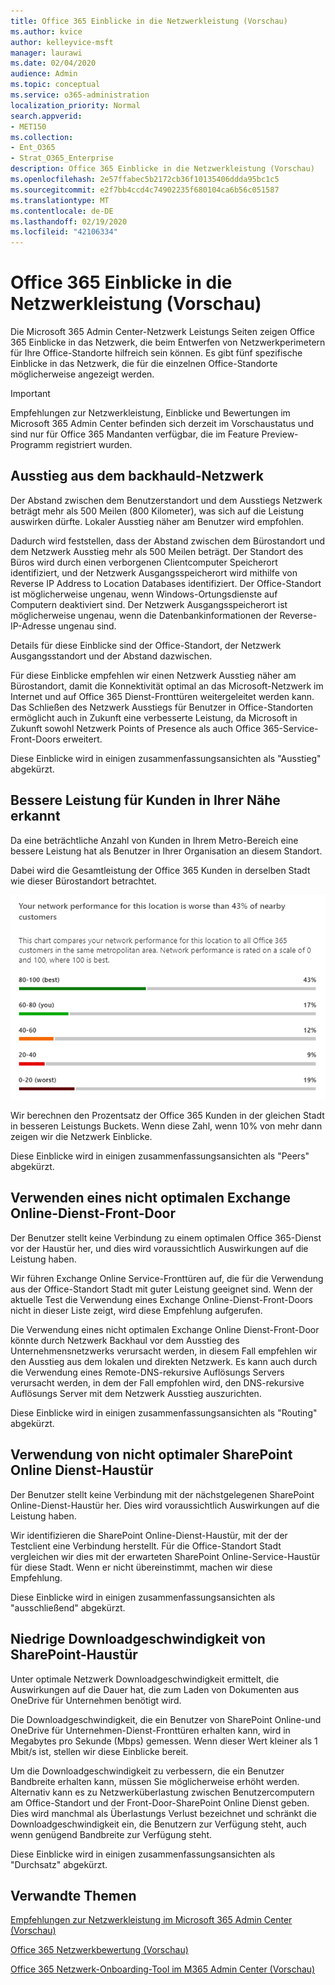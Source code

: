 ```yaml
---
title: Office 365 Einblicke in die Netzwerkleistung (Vorschau)
ms.author: kvice
author: kelleyvice-msft
manager: laurawi
ms.date: 02/04/2020
audience: Admin
ms.topic: conceptual
ms.service: o365-administration
localization_priority: Normal
search.appverid:
- MET150
ms.collection:
- Ent_O365
- Strat_O365_Enterprise
description: Office 365 Einblicke in die Netzwerkleistung (Vorschau)
ms.openlocfilehash: 2e57ffabec5b2172cb36f10135406ddda95bc1c5
ms.sourcegitcommit: e2f7bb4ccd4c74902235f680104ca6b56c051587
ms.translationtype: MT
ms.contentlocale: de-DE
ms.lasthandoff: 02/19/2020
ms.locfileid: "42106334"
---
```

# <a name="office-365-network-performance-insights-preview"></a>Office 365 Einblicke in die Netzwerkleistung (Vorschau)

Die Microsoft 365 Admin Center-Netzwerk Leistungs Seiten zeigen Office 365 Einblicke in das Netzwerk, die beim Entwerfen von Netzwerkperimetern für Ihre Office-Standorte hilfreich sein können. Es gibt fünf spezifische Einblicke in das Netzwerk, die für die einzelnen Office-Standorte möglicherweise angezeigt werden.

>[!IMPORTANT]
>Empfehlungen zur Netzwerkleistung, Einblicke und Bewertungen im Microsoft 365 Admin Center befinden sich derzeit im Vorschaustatus und sind nur für Office 365 Mandanten verfügbar, die im Feature Preview-Programm registriert wurden.

## <a name="backhauled-network-egress"></a>Ausstieg aus dem backhauld-Netzwerk

Der Abstand zwischen dem Benutzerstandort und dem Ausstiegs Netzwerk beträgt mehr als 500 Meilen (800 Kilometer), was sich auf die Leistung auswirken dürfte. Lokaler Ausstieg näher am Benutzer wird empfohlen.

Dadurch wird feststellen, dass der Abstand zwischen dem Bürostandort und dem Netzwerk Ausstieg mehr als 500 Meilen beträgt. Der Standort des Büros wird durch einen verborgenen Clientcomputer Speicherort identifiziert, und der Netzwerk Ausgangsspeicherort wird mithilfe von Reverse IP Address to Location Databases identifiziert. Der Office-Standort ist möglicherweise ungenau, wenn Windows-Ortungsdienste auf Computern deaktiviert sind. Der Netzwerk Ausgangsspeicherort ist möglicherweise ungenau, wenn die Datenbankinformationen der Reverse-IP-Adresse ungenau sind.

Details für diese Einblicke sind der Office-Standort, der Netzwerk Ausgangsstandort und der Abstand dazwischen.

Für diese Einblicke empfehlen wir einen Netzwerk Ausstieg näher am Bürostandort, damit die Konnektivität optimal an das Microsoft-Netzwerk im Internet und auf Office 365 Dienst-Fronttüren weitergeleitet werden kann. Das Schließen des Netzwerk Ausstiegs für Benutzer in Office-Standorten ermöglicht auch in Zukunft eine verbesserte Leistung, da Microsoft in Zukunft sowohl Netzwerk Points of Presence als auch Office 365-Service-Front-Doors erweitert.

Diese Einblicke wird in einigen zusammenfassungsansichten als "Ausstieg" abgekürzt.

## <a name="better-performance-detected-for-customers-near-you"></a>Bessere Leistung für Kunden in Ihrer Nähe erkannt

Da eine beträchtliche Anzahl von Kunden in Ihrem Metro-Bereich eine bessere Leistung hat als Benutzer in Ihrer Organisation an diesem Standort.

Dabei wird die Gesamtleistung der Office 365 Kunden in derselben Stadt wie dieser Bürostandort betrachtet.

![Relative Netzwerkleistung](Media/m365-mac-perf/m365-mac-perf-relative-perf.png)

Wir berechnen den Prozentsatz der Office 365 Kunden in der gleichen Stadt in besseren Leistungs Buckets. Wenn diese Zahl, wenn 10% von mehr dann zeigen wir die Netzwerk Einblicke.

Diese Einblicke wird in einigen zusammenfassungsansichten als "Peers" abgekürzt.

## <a name="use-of-a-non-optimal-exchange-online-service-front-door"></a>Verwenden eines nicht optimalen Exchange Online-Dienst-Front-Door

Der Benutzer stellt keine Verbindung zu einem optimalen Office 365-Dienst vor der Haustür her, und dies wird voraussichtlich Auswirkungen auf die Leistung haben.

Wir führen Exchange Online Service-Fronttüren auf, die für die Verwendung aus der Office-Standort Stadt mit guter Leistung geeignet sind. Wenn der aktuelle Test die Verwendung eines Exchange Online-Dienst-Front-Doors nicht in dieser Liste zeigt, wird diese Empfehlung aufgerufen.

Die Verwendung eines nicht optimalen Exchange Online Dienst-Front-Door könnte durch Netzwerk Backhaul vor dem Ausstieg des Unternehmensnetzwerks verursacht werden, in diesem Fall empfehlen wir den Ausstieg aus dem lokalen und direkten Netzwerk. Es kann auch durch die Verwendung eines Remote-DNS-rekursive Auflösungs Servers verursacht werden, in dem der Fall empfohlen wird, den DNS-rekursive Auflösungs Server mit dem Netzwerk Ausstieg auszurichten.

Diese Einblicke wird in einigen zusammenfassungsansichten als "Routing" abgekürzt.

## <a name="use-of-non-optimal-sharepoint-online-service-front-door"></a>Verwendung von nicht optimaler SharePoint Online Dienst-Haustür

Der Benutzer stellt keine Verbindung mit der nächstgelegenen SharePoint Online-Dienst-Haustür her. Dies wird voraussichtlich Auswirkungen auf die Leistung haben.

Wir identifizieren die SharePoint Online-Dienst-Haustür, mit der der Testclient eine Verbindung herstellt. Für die Office-Standort Stadt vergleichen wir dies mit der erwarteten SharePoint Online-Service-Haustür für diese Stadt. Wenn er nicht übereinstimmt, machen wir diese Empfehlung.

Diese Einblicke wird in einigen zusammenfassungsansichten als "ausschließend" abgekürzt.

## <a name="low-download-speed-from-sharepoint-front-door"></a>Niedrige Downloadgeschwindigkeit von SharePoint-Haustür

Unter optimale Netzwerk Downloadgeschwindigkeit ermittelt, die Auswirkungen auf die Dauer hat, die zum Laden von Dokumenten aus OneDrive für Unternehmen benötigt wird.

Die Downloadgeschwindigkeit, die ein Benutzer von SharePoint Online-und OneDrive für Unternehmen-Dienst-Fronttüren erhalten kann, wird in Megabytes pro Sekunde (Mbps) gemessen. Wenn dieser Wert kleiner als 1 Mbit/s ist, stellen wir diese Einblicke bereit.

Um die Downloadgeschwindigkeit zu verbessern, die ein Benutzer Bandbreite erhalten kann, müssen Sie möglicherweise erhöht werden. Alternativ kann es zu Netzwerküberlastung zwischen Benutzercomputern am Office-Standort und der Front-Door-SharePoint Online Dienst geben. Dies wird manchmal als Überlastungs Verlust bezeichnet und schränkt die Downloadgeschwindigkeit ein, die Benutzern zur Verfügung steht, auch wenn genügend Bandbreite zur Verfügung steht.

Diese Einblicke wird in einigen zusammenfassungsansichten als "Durchsatz" abgekürzt.

## <a name="related-topics"></a>Verwandte Themen

[Empfehlungen zur Netzwerkleistung im Microsoft 365 Admin Center (Vorschau)](office-365-network-mac-perf-overview.md)

[Office 365 Netzwerkbewertung (Vorschau)](office-365-network-mac-perf-score.md)

[Office 365 Netzwerk-Onboarding-Tool im M365 Admin Center (Vorschau)](office-365-network-mac-perf-onboarding-tool.md)
